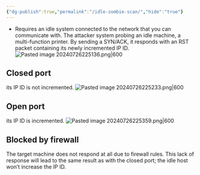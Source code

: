 ```yaml
---
{"dg-publish":true,"permalink":"/idle-zombie-scan/","hide":"true"}
---
```



- Requires an idle system connected to the network that you can communicate with.
The attacker system probing an idle machine, a multi-function printer. By sending a SYN/ACK, it responds with an RST packet containing its newly incremented IP ID.
![Pasted image 20240726225136.png|600](/img/user/attachments/Pasted%20image%2020240726225136.png)
## Closed port
its IP ID is not incremented.
![Pasted image 20240726225233.png|600](/img/user/attachments/Pasted%20image%2020240726225233.png)
## Open port
its IP ID is incremented.
![Pasted image 20240726225359.png|600](/img/user/attachments/Pasted%20image%2020240726225359.png)
## Blocked by firewall
The target machine does not respond at all due to firewall rules.
This lack of response will lead to the same result as with the closed port; the idle host won’t increase the IP ID.